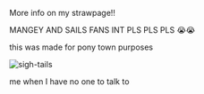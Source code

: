 More info on my strawpage!!

MANGEY AND SAILS FANS INT PLS PLS PLS :sob::sob:

this was made for pony town purposes

![sigh-tails](https://github.com/user-attachments/assets/1f6fc78a-b0b2-4545-897e-052ac13a98f4)

me when I have no one to talk to
